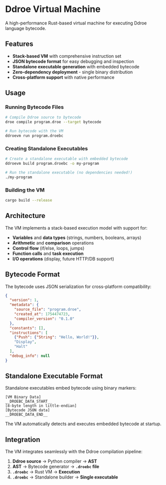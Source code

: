 # Ddroe Virtual Machine

A high-performance Rust-based virtual machine for executing Ddroe language bytecode.

## Features

- **Stack-based VM** with comprehensive instruction set
- **JSON bytecode format** for easy debugging and inspection  
- **Standalone executable generation** with embedded bytecode
- **Zero-dependency deployment** - single binary distribution
- **Cross-platform support** with native performance

## Usage

### Running Bytecode Files

```bash
# Compile Ddroe source to bytecode
droe compile program.droe --target bytecode

# Run bytecode with the VM
ddroevm run program.droebc
```

### Creating Standalone Executables

```bash
# Create a standalone executable with embedded bytecode
ddroevm build program.droebc -o my-program

# Run the standalone executable (no dependencies needed!)
./my-program
```

### Building the VM

```bash
cargo build --release
```

## Architecture

The VM implements a stack-based execution model with support for:

- **Variables** and **data types** (strings, numbers, booleans, arrays)
- **Arithmetic** and **comparison** operations
- **Control flow** (if/else, loops, jumps)
- **Function calls** and **task execution**
- **I/O operations** (display, future HTTP/DB support)

## Bytecode Format

The bytecode uses JSON serialization for cross-platform compatibility:

```json
{
  "version": 1,
  "metadata": {
    "source_file": "program.droe",
    "created_at": 1754474723,
    "compiler_version": "0.1.0"
  },
  "constants": [],
  "instructions": [
    {"Push": {"String": "Hello, World!"}},
    "Display",
    "Halt"
  ],
  "debug_info": null
}
```

## Standalone Executable Format

Standalone executables embed bytecode using binary markers:

```
[VM Binary Data]
__DROEBC_DATA_START__
[8-byte length in little-endian]
[Bytecode JSON data]
__DROEBC_DATA_END__
```

The VM automatically detects and executes embedded bytecode at startup.

## Integration

The VM integrates seamlessly with the Ddroe compilation pipeline:

1. **Ddroe source** → Python compiler → **AST**
2. **AST** → Bytecode generator → **`.droebc` file**  
3. **`.droebc`** → Rust VM → **Execution**
4. **`.droebc`** → Standalone builder → **Single executable**